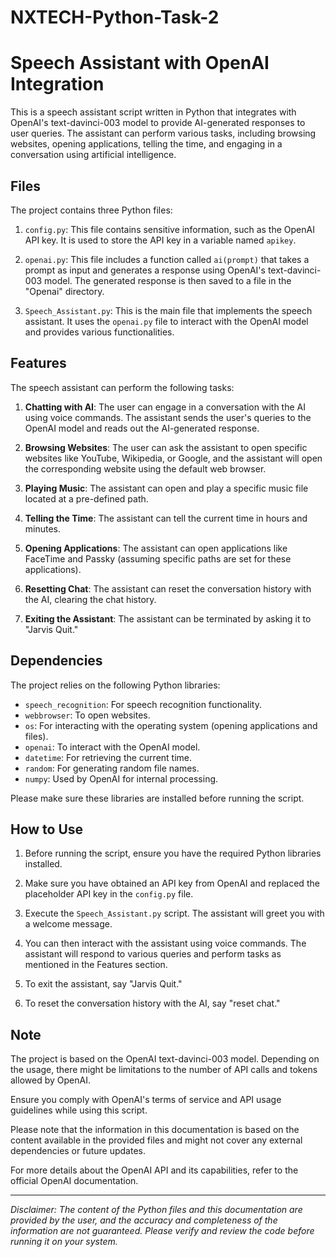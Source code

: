 # NXTECH-Python-Task-2
# Speech Assistant with OpenAI Integration

This is a speech assistant script written in Python that integrates with OpenAI's text-davinci-003 model to provide AI-generated responses to user queries. The assistant can perform various tasks, including browsing websites, opening applications, telling the time, and engaging in a conversation using artificial intelligence.

## Files

The project contains three Python files:

1. `config.py`: This file contains sensitive information, such as the OpenAI API key. It is used to store the API key in a variable named `apikey`.

2. `openai.py`: This file includes a function called `ai(prompt)` that takes a prompt as input and generates a response using OpenAI's text-davinci-003 model. The generated response is then saved to a file in the "Openai" directory.

3. `Speech_Assistant.py`: This is the main file that implements the speech assistant. It uses the `openai.py` file to interact with the OpenAI model and provides various functionalities.

## Features

The speech assistant can perform the following tasks:

1. **Chatting with AI**: The user can engage in a conversation with the AI using voice commands. The assistant sends the user's queries to the OpenAI model and reads out the AI-generated response.

2. **Browsing Websites**: The user can ask the assistant to open specific websites like YouTube, Wikipedia, or Google, and the assistant will open the corresponding website using the default web browser.

3. **Playing Music**: The assistant can open and play a specific music file located at a pre-defined path.

4. **Telling the Time**: The assistant can tell the current time in hours and minutes.

5. **Opening Applications**: The assistant can open applications like FaceTime and Passky (assuming specific paths are set for these applications).

6. **Resetting Chat**: The assistant can reset the conversation history with the AI, clearing the chat history.

7. **Exiting the Assistant**: The assistant can be terminated by asking it to "Jarvis Quit."

## Dependencies

The project relies on the following Python libraries:

- `speech_recognition`: For speech recognition functionality.
- `webbrowser`: To open websites.
- `os`: For interacting with the operating system (opening applications and files).
- `openai`: To interact with the OpenAI model.
- `datetime`: For retrieving the current time.
- `random`: For generating random file names.
- `numpy`: Used by OpenAI for internal processing.

Please make sure these libraries are installed before running the script.

## How to Use

1. Before running the script, ensure you have the required Python libraries installed.

2. Make sure you have obtained an API key from OpenAI and replaced the placeholder API key in the `config.py` file.

3. Execute the `Speech_Assistant.py` script. The assistant will greet you with a welcome message.

4. You can then interact with the assistant using voice commands. The assistant will respond to various queries and perform tasks as mentioned in the Features section.

5. To exit the assistant, say "Jarvis Quit."

6. To reset the conversation history with the AI, say "reset chat."

## Note

The project is based on the OpenAI text-davinci-003 model. Depending on the usage, there might be limitations to the number of API calls and tokens allowed by OpenAI.

Ensure you comply with OpenAI's terms of service and API usage guidelines while using this script.

Please note that the information in this documentation is based on the content available in the provided files and might not cover any external dependencies or future updates.

For more details about the OpenAI API and its capabilities, refer to the official OpenAI documentation.

---

*Disclaimer: The content of the Python files and this documentation are provided by the user, and the accuracy and completeness of the information are not guaranteed. Please verify and review the code before running it on your system.*
